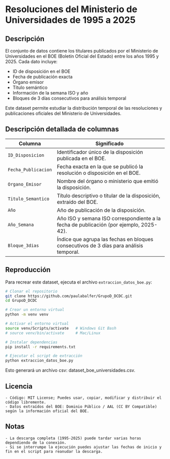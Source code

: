 # Resoluciones del Ministerio de Universidades de 1995 a 2025

## Descripción
El conjunto de datos contiene los titulares publicados por el Ministerio de Universidades en el BOE (Boletín Oficial del Estado) entre los años 1995 y 2025. Cada dato incluye:

- ID de disposición en el BOE
- Fecha de publicación exacta
- Órgano emisor
- Título semántico
- Información de la semana ISO y año
- Bloques de 3 días consecutivos para análisis temporal

Este dataset permite estudiar la distribución temporal de las resoluciones y publicaciones oficiales del Ministerio de Universidades.

## Descripción detallada de columnas

| Columna             | Significado                                                                            |
| ------------------- | -------------------------------------------------------------------------------------- |
| `ID_Disposicion`    | Identificador único de la disposición publicada en el BOE.                             |
| `Fecha_Publicacion` | Fecha exacta en la que se publicó la resolución o disposición en el BOE.               |
| `Organo_Emisor`     | Nombre del órgano o ministerio que emitió la disposición.                              |
| `Titulo_Semantico`  | Título descriptivo o titular de la disposición, extraído del BOE.                      |
| `Año`               | Año de publicación de la disposición.                                                  |
| `Año_Semana`        | Año ISO y semana ISO correspondiente a la fecha de publicación (por ejemplo, 2025-42). |
| `Bloque_3dias`      | Índice que agrupa las fechas en bloques consecutivos de 3 días para análisis temporal. |


## Reproducción
Para recrear este dataset, ejecuta el archivo `extraccion_datos_boe.py`:

```bash
# Clonar el repositorio
git clone https://github.com/paulabalfer/GrupoD_DCDC.git
cd GrupoD_DCDC

# Crear un entorno virtual
python -m venv venv

# Activar el entorno virtual
source venv/Scripts/activate   # Windows Git Bash
# source venv/bin/activate     # Mac/Linux

# Instalar dependencias
pip install -r requirements.txt

# Ejecutar el script de extracción
python extraccion_datos_boe.py
````

Esto generará un archivo csv: dataset_boe_universidades.csv.

## Licencia

	- Código: MIT License; Puedes usar, copiar, modificar y distribuir el código libremente.
	- Datos extraídos del BOE: Dominio Público / AAL (CC BY Compatible) según la información oficial del BOE.
## Notas
	- La descarga completa (1995-2025) puede tardar varias horas dependiendo de la conexión.
	- Si se interrumpe la ejecución puedes ajustar las fechas de inicio y fin en el script para reanudar la descarga.
